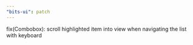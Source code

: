 ```yaml
---
"bits-ui": patch
---
```


fix(Combobox): scroll highlighted item into view when navigating the list with keyboard

